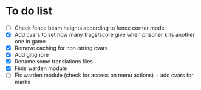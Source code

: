 To do list
==========

- [ ] Check fence beam heights according to fence corner model
- [x] Add cvars to set how many frags/score give when prisoner kills another one in game
- [x] Remove caching for non-string cvars
- [x] Add gitignore
- [x] Rename some translations files
- [x] Finis warden module
- [ ] Fix warden module (check for access on menu actions) + add cvars for marks